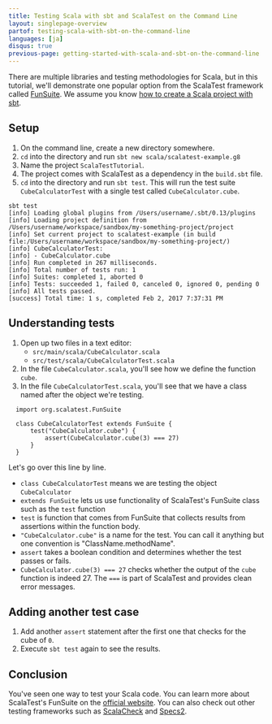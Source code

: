 ```yaml
---
title: Testing Scala with sbt and ScalaTest on the Command Line
layout: singlepage-overview
partof: testing-scala-with-sbt-on-the-command-line
languages: [ja]
disqus: true
previous-page: getting-started-with-scala-and-sbt-on-the-command-line
---
```


There are multiple libraries and testing methodologies for Scala,
but in this tutorial, we'll demonstrate one popular option from the ScalaTest framework
called [FunSuite](http://www.scalatest.org/getting_started_with_fun_suite).
We assume you know [how to create a Scala project with sbt](getting-started-with-scala-and-sbt-on-the-command-line.html).

## Setup
1. On the command line, create a new directory somewhere.
1. `cd` into the directory and run `sbt new scala/scalatest-example.g8`
1. Name the project `ScalaTestTutorial`.
1. The project comes with ScalaTest as a dependency in the `build.sbt` file.
1. `cd` into the directory and run `sbt test`. This will run the test suite
`CubeCalculatorTest` with a single test called `CubeCalculator.cube`.

```
sbt test
[info] Loading global plugins from /Users/username/.sbt/0.13/plugins
[info] Loading project definition from /Users/username/workspace/sandbox/my-something-project/project
[info] Set current project to scalatest-example (in build file:/Users/username/workspace/sandbox/my-something-project/)
[info] CubeCalculatorTest:
[info] - CubeCalculator.cube
[info] Run completed in 267 milliseconds.
[info] Total number of tests run: 1
[info] Suites: completed 1, aborted 0
[info] Tests: succeeded 1, failed 0, canceled 0, ignored 0, pending 0
[info] All tests passed.
[success] Total time: 1 s, completed Feb 2, 2017 7:37:31 PM
```

## Understanding tests
1.  Open up two files in a text editor:
    * `src/main/scala/CubeCalculator.scala`
    * `src/test/scala/CubeCalculatorTest.scala`
1. In the file `CubeCalculator.scala`, you'll see how we define the function `cube`.
1. In the file `CubeCalculatorTest.scala`, you'll see that we have a class
named after the object we're testing.

```
  import org.scalatest.FunSuite

  class CubeCalculatorTest extends FunSuite {
      test("CubeCalculator.cube") {
          assert(CubeCalculator.cube(3) === 27)
      }
  }
```

Let's go over this line by line.

* `class CubeCalculatorTest` means we are testing the object `CubeCalculator`
* `extends FunSuite` lets us use functionality of ScalaTest's FunSuite class
such as the `test` function
* `test` is function that comes from FunSuite that collects
results from assertions within the function body.
* `"CubeCalculator.cube"` is a name for the test. You can call it anything but
one convention is "ClassName.methodName".
* `assert` takes a boolean condition and determines whether the test passes or fails.
* `CubeCalculator.cube(3) === 27` checks whether the output of the `cube` function is
indeed 27. The `===` is part of ScalaTest and provides clean error messages.

## Adding another test case
1. Add another `assert` statement after the first one that checks for the cube
of `0`.
1. Execute `sbt test` again to see the results.

## Conclusion
You've seen one way to test your Scala code. You can learn more about
ScalaTest's FunSuite on the [official website](http://www.scalatest.org/getting_started_with_fun_suite). You can also check out other testing frameworks such as  [ScalaCheck](https://www.scalacheck.org/) and [Specs2](https://etorreborre.github.io/specs2/).
